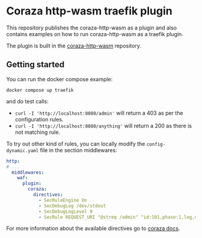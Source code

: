 # Coraza http-wasm traefik plugin

This repository publishes the coraza-http-wasm as a plugin and also contains examples on how to run coraza-http-wasm as a traefik plugin.

The plugin is built in the [coraza-http-wasm](https://github.com/jcchavezs/coraza-http-wasm/tree/main) repository.

## Getting started

You can run the docker compose example:

```console
docker compose up traefik
```

and do test calls:

- `curl -I 'http://localhost:8080/admin'` will return a 403 as per the configuration rules.
- `curl -I 'http://localhost:8080/anything'` will return a 200 as there is not matching rule.

To try out other kind of rules, you can locally modify the `config-dynamic.yaml` file in the section middlewares:

```yaml
http:
# ...
  middlewares:
    waf:
      plugin:
        coraza:
          directives:
            - SecRuleEngine On
            - SecDebugLog /dev/stdout
            - SecDebugLogLevel 9
            - SecRule REQUEST_URI "@streq /admin" "id:101,phase:1,log,deny,status:403"
```

For more information about the available directives go to [coraza docs](https://coraza.io/docs).
